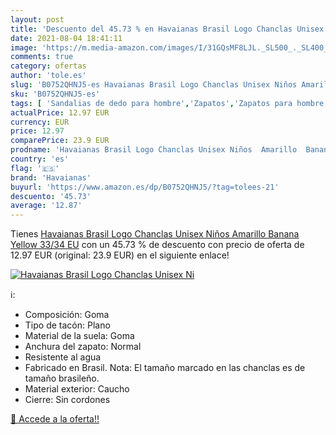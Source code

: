 ```yaml
---
layout: post
title: 'Descuento del 45.73 % en Havaianas Brasil Logo Chanclas Unisex Ni'
date: 2021-08-04 18:41:11
image: 'https://m.media-amazon.com/images/I/31GQsMF8LJL._SL500_._SL400_.jpg'
comments: true
category: ofertas
author: 'tole.es'
slug: 'B0752QHNJ5-es Havaianas Brasil Logo Chanclas Unisex Niños Amarillo...'
sku: 'B0752QHNJ5-es'
tags: [ 'Sandalias de dedo para hombre','Zapatos','Zapatos para hombre','Zapatos y complementos','chanclas','havaianas', ]
actualPrice: 12.97 EUR
currency: EUR
price: 12.97
comparePrice: 23.9 EUR
prodname: 'Havaianas Brasil Logo Chanclas Unisex Niños  Amarillo  Banana Yellow   33/34 EU'
country: 'es'
flag: '🇪🇸'
brand: 'Havaianas'
buyurl: 'https://www.amazon.es/dp/B0752QHNJ5/?tag=tolees-21'
descuento: '45.73'
average: '12.87'
---
```


Tienes [Havaianas Brasil Logo Chanclas Unisex Niños  Amarillo  Banana Yellow   33/34 EU](https://www.amazon.es/dp/B0752QHNJ5/?tag=tolees-21) con un 45.73 % de descuento con precio de oferta de 12.97 EUR (original: 23.9 EUR) en el siguiente enlace!

[![Havaianas Brasil Logo Chanclas Unisex Ni](https://m.media-amazon.com/images/I/31GQsMF8LJL._SL500_._SL400_.jpg)](https://www.amazon.es/dp/B0752QHNJ5/?tag=tolees-21)

ℹ️:

- Composición: Goma
- Tipo de tacón: Plano
- Material de la suela: Goma
- Anchura del zapato: Normal
- Resistente al agua
- Fabricado en Brasil. Nota: El tamaño marcado en las chanclas es de tamaño brasileño.
- Material exterior: Caucho
- Cierre: Sin cordones

[🛒 Accede a la oferta!!](https://www.amazon.es/dp/B0752QHNJ5/?tag=tolees-21)

